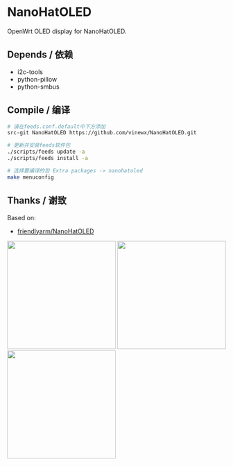 # NanoHatOLED
OpenWrt OLED display for NanoHatOLED.
## Depends / 依赖
- i2c-tools
- python-pillow
- python-smbus

## Compile / 编译
```bash
# 请在feeds.conf.default中下方添加
src-git NanoHatOLED https://github.com/vinewx/NanoHatOLED.git

# 更新并安装feeds软件包
./scripts/feeds update -a
./scripts/feeds install -a

# 选择要编译的包 Extra packages -> nanohatoled
make menuconfig
```
## Thanks / 谢致
Based on: 
- [friendlyarm/NanoHatOLED](https://github.com/friendlyarm/NanoHatOLED) 

<img src="https://github.com/vinewx/NanoHatOLED/raw/master/assets/k1.jpg" width="250" /> <img src="https://github.com/vinewx/NanoHatOLED/raw/master/assets/k2.jpg" width="250" /> <img src="https://github.com/vinewx/NanoHatOLED/raw/master/assets/k3.jpg" width="250" />
